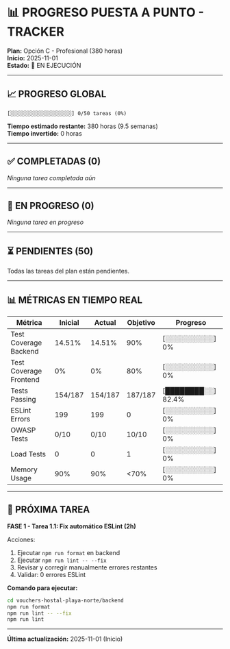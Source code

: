 # 📊 PROGRESO PUESTA A PUNTO - TRACKER

**Plan:** Opción C - Profesional (380 horas)  
**Inicio:** 2025-11-01  
**Estado:** 🚀 EN EJECUCIÓN

---

## 📈 PROGRESO GLOBAL

```
[░░░░░░░░░░░░░░░░░░░░] 0/50 tareas (0%)
```

**Tiempo estimado restante:** 380 horas (9.5 semanas)  
**Tiempo invertido:** 0 horas

---

## ✅ COMPLETADAS (0)

_Ninguna tarea completada aún_

---

## 🔄 EN PROGRESO (0)

_Ninguna tarea en progreso_

---

## ⏳ PENDIENTES (50)

Todas las tareas del plan están pendientes.

---

## 📊 MÉTRICAS EN TIEMPO REAL

| Métrica | Inicial | Actual | Objetivo | Progreso |
|---------|---------|--------|----------|----------|
| Test Coverage Backend | 14.51% | 14.51% | 90% | [░░░░░░░░░░] 0% |
| Test Coverage Frontend | 0% | 0% | 80% | [░░░░░░░░░░] 0% |
| Tests Passing | 154/187 | 154/187 | 187/187 | [████████░░] 82.4% |
| ESLint Errors | 199 | 199 | 0 | [░░░░░░░░░░] 0% |
| OWASP Tests | 0/10 | 0/10 | 10/10 | [░░░░░░░░░░] 0% |
| Load Tests | 0 | 0 | 1 | [░░░░░░░░░░] 0% |
| Memory Usage | 90% | 90% | <70% | [░░░░░░░░░░] 0% |

---

## 🎯 PRÓXIMA TAREA

**FASE 1 - Tarea 1.1: Fix automático ESLint (2h)**

Acciones:
1. Ejecutar `npm run format` en backend
2. Ejecutar `npm run lint -- --fix`
3. Revisar y corregir manualmente errores restantes
4. Validar: 0 errores ESLint

**Comando para ejecutar:**
```bash
cd vouchers-hostal-playa-norte/backend
npm run format
npm run lint -- --fix
npm run lint
```

---

**Última actualización:** 2025-11-01 (Inicio)
